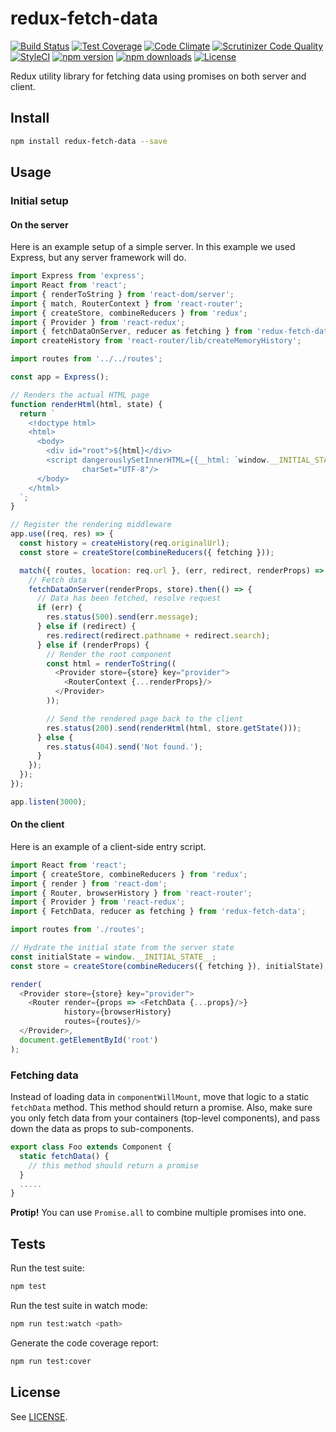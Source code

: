 # redux-fetch-data

[![Build Status](https://travis-ci.org/digiaonline/redux-fetch-data.svg?branch=master)](https://travis-ci.org/digiaonline/redux-fetch-data)
[![Test Coverage](https://codeclimate.com/github/digiaonline/redux-fetch-data/badges/coverage.svg)](https://codeclimate.com/github/digiaonline/redux-fetch-data/coverage)
[![Code Climate](https://codeclimate.com/github/digiaonline/redux-fetch-data/badges/gpa.svg)](https://codeclimate.com/github/digiaonline/redux-fetch-data)
[![Scrutinizer Code Quality](https://scrutinizer-ci.com/g/digiaonline/redux-fetch-data/badges/quality-score.png?b=master)](https://scrutinizer-ci.com/g/digiaonline/redux-fetch-data/?branch=master)
[![StyleCI](https://styleci.io/repos/58546352/shield?style=flat)](https://styleci.io/repos/58546352)
[![npm version](https://img.shields.io/npm/v/redux-fetch-data.svg)](https://www.npmjs.com/package/redux-fetch-data)
[![npm downloads](https://img.shields.io/npm/dt/redux-fetch-data.svg)](https://www.npmjs.com/package/redux-fetch-data)
[![License](https://img.shields.io/badge/license-MIT-blue.svg)](https://raw.githubusercontent.com/digiaonline/redux-fetch-data/master/LICENSE)

Redux utility library for fetching data using promises on both server and client.

## Install

```bash
npm install redux-fetch-data --save
```

## Usage

### Initial setup

#### On the server

Here is an example setup of a simple server. In this example we used Express, but any server framework will do.

```js
import Express from 'express';
import React from 'react';
import { renderToString } from 'react-dom/server';
import { match, RouterContext } from 'react-router';
import { createStore, combineReducers } from 'redux';
import { Provider } from 'react-redux';
import { fetchDataOnServer, reducer as fetching } from 'redux-fetch-data';
import createHistory from 'react-router/lib/createMemoryHistory';

import routes from '../../routes';

const app = Express();

// Renders the actual HTML page
function renderHtml(html, state) {
  return `
    <!doctype html>
    <html>
      <body>
        <div id="root">${html}</div>
        <script dangerouslySetInnerHTML={{__html: `window.__INITIAL_STATE__=${JSON.stringify(state)};`}}
                charSet="UTF-8"/>
      </body>
    </html>
  `;
}

// Register the rendering middleware
app.use((req, res) => {
  const history = createHistory(req.originalUrl);
  const store = createStore(combineReducers({ fetching }));

  match({ routes, location: req.url }, (err, redirect, renderProps) => {
    // Fetch data
    fetchDataOnServer(renderProps, store).then(() => {
      // Data has been fetched, resolve request
      if (err) {
        res.status(500).send(err.message);
      } else if (redirect) {
        res.redirect(redirect.pathname + redirect.search);
      } else if (renderProps) {
        // Render the root component
        const html = renderToString((
          <Provider store={store} key="provider">
            <RouterContext {...renderProps}/>
          </Provider>
        ));

        // Send the rendered page back to the client
        res.status(200).send(renderHtml(html, store.getState()));
      } else {
        res.status(404).send('Not found.');
      }
    });
  });
});

app.listen(3000);
```

#### On the client

Here is an example of a client-side entry script.

```js
import React from 'react';
import { createStore, combineReducers } from 'redux';
import { render } from 'react-dom';
import { Router, browserHistory } from 'react-router';
import { Provider } from 'react-redux';
import { FetchData, reducer as fetching } from 'redux-fetch-data';

import routes from './routes';

// Hydrate the initial state from the server state
const initialState = window.__INITIAL_STATE__;
const store = createStore(combineReducers({ fetching }), initialState);

render(
  <Provider store={store} key="provider">
    <Router render={props => <FetchData {...props}/>}
            history={browserHistory}
            routes={routes}/>
  </Provider>,
  document.getElementById('root')
);
```

### Fetching data

Instead of loading data in `componentWillMount`, move that logic to a static `fetchData` method.
This method should return a promise. Also, make sure you only fetch data from your containers
(top-level components), and pass down the data as props to sub-components.

```js
export class Foo extends Component {
  static fetchData() {
    // this method should return a promise
  }
  .....
}
```

**Protip!** You can use `Promise.all` to combine multiple promises into one.

## Tests

Run the test suite:

```bash
npm test
```

Run the test suite in watch mode:

```bash
npm run test:watch <path>
```

Generate the code coverage report:

```bash
npm run test:cover
```

## License

See [LICENSE](LICENSE).
